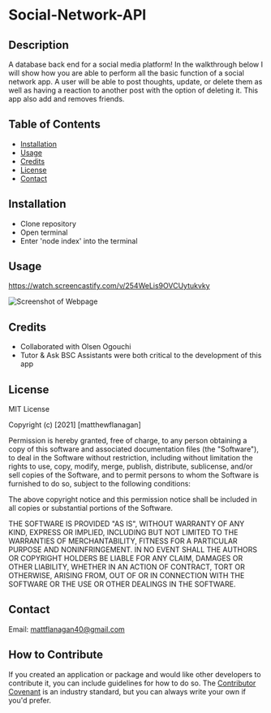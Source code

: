 # Social-Network-API

## Description
A database back end for a social media platform! In the walkthrough below I will show how you are able to perform all the basic function of a social network app. A user will be able to post thoughts, update, or delete them as well as having a reaction to another post with the option of deleting it. This app also add and removes friends. 

## Table of Contents 
- [Installation](#installation)
- [Usage](#usage)
- [Credits](#credits)
- [License](#license)
- [Contact](#contact)

## Installation
- Clone repository 
- Open terminal
- Enter 'node index' into the terminal

## Usage
https://watch.screencastify.com/v/254WeLis9OVCUytukvky

![Screenshot of Webpage](assets/usage.png)

## Credits
- Collaborated with Olsen Ogouchi 
- Tutor & Ask BSC Assistants were both critical to the development of this app

## License
MIT License

Copyright (c) [2021] [matthewflanagan]

Permission is hereby granted, free of charge, to any person obtaining a copy
of this software and associated documentation files (the "Software"), to deal
in the Software without restriction, including without limitation the rights
to use, copy, modify, merge, publish, distribute, sublicense, and/or sell
copies of the Software, and to permit persons to whom the Software is
furnished to do so, subject to the following conditions:

The above copyright notice and this permission notice shall be included in all
copies or substantial portions of the Software.

THE SOFTWARE IS PROVIDED "AS IS", WITHOUT WARRANTY OF ANY KIND, EXPRESS OR
IMPLIED, INCLUDING BUT NOT LIMITED TO THE WARRANTIES OF MERCHANTABILITY,
FITNESS FOR A PARTICULAR PURPOSE AND NONINFRINGEMENT. IN NO EVENT SHALL THE
AUTHORS OR COPYRIGHT HOLDERS BE LIABLE FOR ANY CLAIM, DAMAGES OR OTHER
LIABILITY, WHETHER IN AN ACTION OF CONTRACT, TORT OR OTHERWISE, ARISING FROM,
OUT OF OR IN CONNECTION WITH THE SOFTWARE OR THE USE OR OTHER DEALINGS IN THE
SOFTWARE.

## Contact
Email: mattflanagan40@gmail.com

## How to Contribute
If you created an application or package and would like other developers to contribute it, you can include guidelines for how to do so. The [Contributor Covenant](https://www.contributor-covenant.org/) is an industry standard, but you can always write your own if you'd prefer.